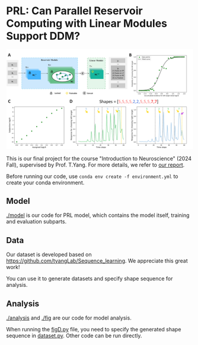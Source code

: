 # PRL: Can Parallel Reservoir Computing with Linear Modules Support DDM?

![overview](/fig/overview.png)

This is our final project for the course "Introduction to Neuroscience" (2024 Fall), supervised by Prof. T.Yang. For more details, we refer to [our report](/PRL.pdf).

Before running our code, use `conda env create -f environment.yml` to create your conda environment.

## Model

[./model](/model) is our code for PRL model, which contains the model itself, training and evaluation subparts.

## Data

Our dataset is developed based on https://github.com/tyangLab/Sequence_learning. We appreciate this great work! 

You can use it to generate datasets and specify shape sequence for analysis.

## Analysis

[./analysis](/analysis) and [./fig](/fig) are our code for model analysis. 

When running the [figD.py](/fig/figD.py) file, you need to specify the generated shape sequence in [dataset.py](/data/dataset.py). Other code can be run directly.
